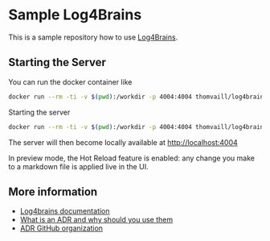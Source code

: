 # Sample Log4Brains

This is a sample repository how to use [Log4Brains](https://github.com/thomvaill/log4brains).

## Starting the Server

You can run the docker container like
```bash
docker run --rm -ti -v $(pwd):/workdir -p 4004:4004 thomvaill/log4brains help
```

Starting the server
```bash
docker run --rm -ti -v $(pwd):/workdir -p 4004:4004 thomvaill/log4brains preview
```

The server will then become locally available at [http://localhost:4004](http://localhost:4004)

In preview mode, the Hot Reload feature is enabled: any change you make to a markdown file is applied live in the UI.

## More information

- [Log4brains documentation](https://github.com/thomvaill/log4brains/tree/master#readme)
- [What is an ADR and why should you use them](https://github.com/thomvaill/log4brains/tree/master#-what-is-an-adr-and-why-should-you-use-them)
- [ADR GitHub organization](https://adr.github.io/)
